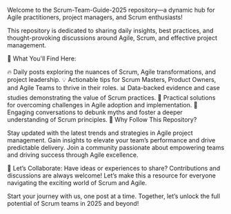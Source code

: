 Welcome to the Scrum-Team-Guide-2025 repository—a dynamic hub for Agile practitioners, project managers, and Scrum enthusiasts!

This repository is dedicated to sharing daily insights, best practices, and thought-provoking discussions around Agile, Scrum, and effective project management.

🚀 What You'll Find Here:

🔥 Daily posts exploring the nuances of Scrum, Agile transformations, and project leadership.
💡 Actionable tips for Scrum Masters, Product Owners, and Agile Teams to thrive in their roles.
📊 Data-backed evidence and case studies demonstrating the value of Scrum practices.
🎯 Practical solutions for overcoming challenges in Agile adoption and implementation.
🤔 Engaging conversations to debunk myths and foster a deeper understanding of Scrum principles.
🌟 Why Follow This Repository?

Stay updated with the latest trends and strategies in Agile project management.
Gain insights to elevate your team’s performance and drive predictable delivery.
Join a community passionate about empowering teams and driving success through Agile excellence.

👥 Let’s Collaborate:
Have ideas or experiences to share? Contributions and discussions are always welcome! Let’s make this a resource for everyone navigating the exciting world of Scrum and Agile.

Start your journey with us, one post at a time. Together, let’s unlock the full potential of Scrum teams in 2025 and beyond!

